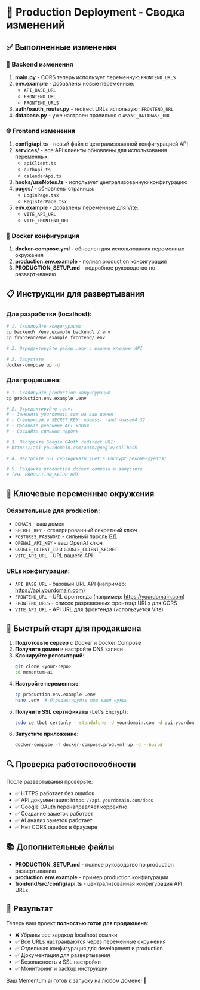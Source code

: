# 🚀 Production Deployment - Сводка изменений

## ✅ Выполненные изменения

### 🔧 Backend изменения

1. **main.py** - CORS теперь использует переменную `FRONTEND_URLS`
2. **env.example** - добавлены новые переменные:
   - `API_BASE_URL`
   - `FRONTEND_URL`
   - `FRONTEND_URLS`
3. **auth/oauth_router.py** - redirect URLs используют `FRONTEND_URL`
4. **database.py** - уже настроен правильно с `ASYNC_DATABASE_URL`

### 🌐 Frontend изменения

1. **config/api.ts** - новый файл с централизованной конфигурацией API
2. **services/** - все API клиенты обновлены для использования переменных:
   - `apiClient.ts`
   - `authApi.ts`
   - `calendarApi.ts`
3. **hooks/useNotes.ts** - использует централизованную конфигурацию
4. **pages/** - обновлены страницы:
   - `LoginPage.tsx`
   - `RegisterPage.tsx`
5. **env.example** - добавлены переменные для Vite:
   - `VITE_API_URL`
   - `VITE_FRONTEND_URL`

### 🐳 Docker конфигурация

1. **docker-compose.yml** - обновлен для использования переменных окружения
2. **production.env.example** - полная production конфигурация
3. **PRODUCTION_SETUP.md** - подробное руководство по развертыванию

## 📋 Инструкции для развертывания

### Для разработки (localhost):

```bash
# 1. Скопируйте конфигурацию
cp backend\ /env.example backend\ /.env
cp frontend/env.example frontend/.env

# 2. Отредактируйте файлы .env с вашими ключами API

# 3. Запустите
docker-compose up -d
```

### Для продакшена:

```bash
# 1. Скопируйте production конфигурацию
cp production.env.example .env

# 2. Отредактируйте .env:
# - Замените yourdomain.com на ваш домен
# - Сгенерируйте SECRET_KEY: openssl rand -base64 32
# - Добавьте реальные API ключи
# - Создайте сильные пароли

# 3. Настройте Google OAuth redirect URI:
# https://api.yourdomain.com/auth/google/callback

# 4. Настройте SSL сертификаты (Let's Encrypt рекомендуется)

# 5. Создайте production docker compose и запустите
# (см. PRODUCTION_SETUP.md)
```

## 🔑 Ключевые переменные окружения

### Обязательные для production:

- `DOMAIN` - ваш домен
- `SECRET_KEY` - сгенерированный секретный ключ
- `POSTGRES_PASSWORD` - сильный пароль БД
- `OPENAI_API_KEY` - ваш OpenAI ключ
- `GOOGLE_CLIENT_ID` и `GOOGLE_CLIENT_SECRET`
- `VITE_API_URL` - URL вашего API

### URLs конфигурация:

- `API_BASE_URL` - базовый URL API (например: https://api.yourdomain.com)
- `FRONTEND_URL` - URL фронтенда (например: https://yourdomain.com)
- `FRONTEND_URLS` - список разрешенных фронтенд URLs для CORS
- `VITE_API_URL` - API URL для фронтенда (используется Vite)

## 🚀 Быстрый старт для продакшена

1. **Подготовьте сервер** с Docker и Docker Compose
2. **Получите домен** и настройте DNS записи
3. **Клонируйте репозиторий**:
   ```bash
   git clone <your-repo>
   cd mementum-ai
   ```
4. **Настройте переменные**:
   ```bash
   cp production.env.example .env
   nano .env  # Отредактируйте под ваши нужды
   ```
5. **Получите SSL сертификаты** (Let's Encrypt):
   ```bash
   sudo certbot certonly --standalone -d yourdomain.com -d api.yourdomain.com
   ```
6. **Запустите приложение**:
   ```bash
   docker-compose -f docker-compose.prod.yml up -d --build
   ```

## 🔍 Проверка работоспособности

После развертывания проверьте:

- ✅ HTTPS работает без ошибок
- ✅ API документация: `https://api.yourdomain.com/docs`
- ✅ Google OAuth перенаправляет корректно
- ✅ Создание заметок работает
- ✅ AI анализ заметок работает
- ✅ Нет CORS ошибок в браузере

## 📚 Дополнительные файлы

- **PRODUCTION_SETUP.md** - полное руководство по production развертыванию
- **production.env.example** - пример production конфигурации
- **frontend/src/config/api.ts** - централизованная конфигурация API URLs

## 🎯 Результат

Теперь ваш проект **полностью готов для продакшена**:

- ❌ Убраны все хардкод localhost ссылки
- ✅ Все URLs настраиваются через переменные окружения
- ✅ Отдельная конфигурация для development и production
- ✅ Документация для развертывания
- ✅ Безопасность и SSL настройки
- ✅ Мониторинг и backup инструкции

Ваш Mementum.ai готов к запуску на любом домене! 🚀
